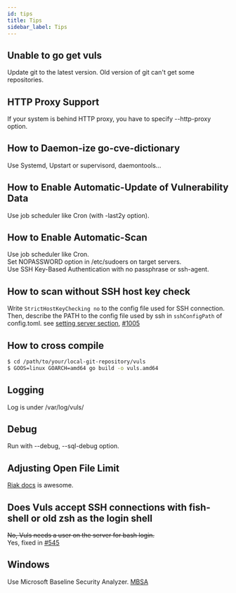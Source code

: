 ```yaml
---
id: tips
title: Tips
sidebar_label: Tips
---
```


## Unable to go get vuls  

Update git to the latest version. Old version of git can't get some repositories.  

## HTTP Proxy Support  

If your system is behind HTTP proxy, you have to specify --http-proxy option.

## How to Daemon-ize go-cve-dictionary  

Use Systemd, Upstart or supervisord, daemontools...

## How to Enable Automatic-Update of Vulnerability Data

Use job scheduler like Cron (with -last2y option).

## How to Enable Automatic-Scan

Use job scheduler like Cron.  
Set NOPASSWORD option in /etc/sudoers on target servers.  
Use SSH Key-Based Authentication with no passphrase or ssh-agent.

## How to scan without SSH host key check

Write `StrictHostKeyChecking no` to the config file used for SSH connection.
Then, describe the PATH to the config file used by ssh in `sshConfigPath` of config.toml.
see [setting server section](usage-settings.md#servers-section), [#1005](https://github.com/future-architect/vuls/pull/1005)

## How to cross compile

```bash
$ cd /path/to/your/local-git-repository/vuls
$ GOOS=linux GOARCH=amd64 go build -o vuls.amd64
```

## Logging  

Log is under /var/log/vuls/

## Debug  

Run with --debug, --sql-debug option.

## Adjusting Open File Limit  

[Riak docs](https://github.com/basho/basho_docs/blob/master/content/riak/kv/2.0.6/using/performance/open-files-limit.md#changing-the-limit) is awesome.

## Does Vuls accept SSH connections with fish-shell or old zsh as the login shell

~~No, Vuls needs a user on the server for bash login.~~  
Yes, fixed in [#545](https://github.com/future-architect/vuls/pull/545)

## Windows  

Use Microsoft Baseline Security Analyzer. [MBSA](https://technet.microsoft.com/en-us/security/cc184924.aspx)
